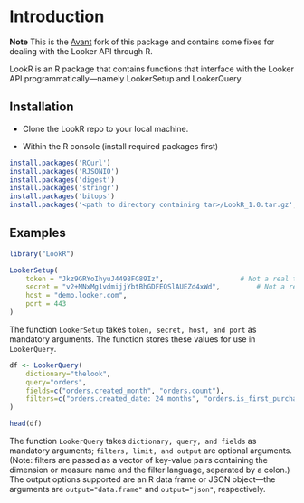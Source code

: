 Introduction
================

**Note** This is the [Avant](https://github.com/avantcredit) fork of this package
and contains some fixes for dealing with the Looker API through R.

LookR is an R package that contains functions that interface with the Looker API programmatically—namely LookerSetup and LookerQuery.

Installation
------------

* Clone the LookR repo to your local machine.

* Within the R console (install required packages first)
```R 
install.packages('RCurl')
install.packages('RJSONIO')
install.packages('digest')
install.packages('stringr')
install.packages('bitops')
install.packages('<path to directory containing tar>/LookR_1.0.tar.gz', repos = NULL, type = 'source')
```

Examples
------------

```R
library("LookR")

LookerSetup(
	token = "Jkz9GRYoIhyuJ4498FG89Iz",     	 	         # Not a real token
	secret = "v2+MNxMg1vdmijjYbtBhGDFEQSlAUEZd4xWd",         # Not a real secret
	host = "demo.looker.com", 
	port = 443
)
```

The function ```LookerSetup``` takes ```token, secret, host, and port``` as mandatory arguments. The function stores these values for use in ```LookerQuery```.

```R
df <- LookerQuery(
 	dictionary="thelook", 
 	query="orders", 
 	fields=c("orders.created_month", "orders.count"), 
 	filters=c("orders.created_date: 24 months", "orders.is_first_purchase: Yes")
)

head(df)
```
The function ```LookerQuery``` takes ```dictionary, query, and fields``` as mandatory arguments; ```filters, limit, and output``` are optional arguments. (Note: filters are passed as a vector of key-value pairs containing the dimension or measure name and the filter language, separated by a colon.) The output options supported are an R data frame or JSON object—the arguments are ```output="data.frame"``` and ```output="json"```, respectively.
